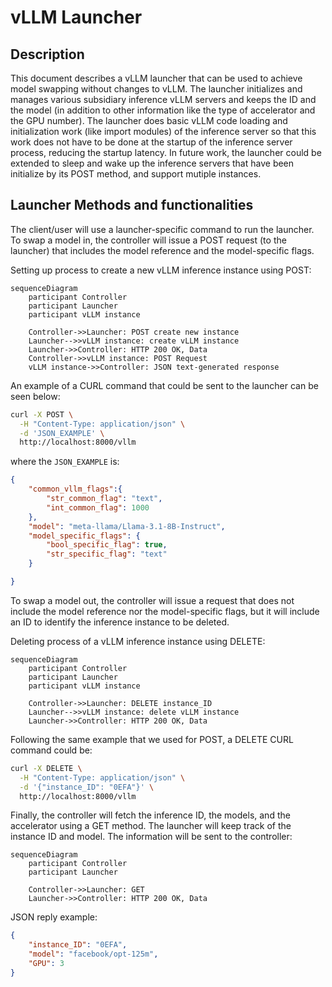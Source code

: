 
# vLLM Launcher

## Description

This document describes a vLLM launcher that can be used to achieve model swapping without changes to vLLM. The launcher initializes and manages various subsidiary inference vLLM servers and keeps the ID and the model (in addition to other information like the type of accelerator and the GPU number). The launcher does basic vLLM code loading and initialization work (like import modules) of the inference server so that this work does not have to be done at the startup of the inference server process, reducing the startup latency. In future work, the launcher could be extended to sleep and wake up the inference servers that have been initialize by its POST method, and support mutiple instances.

## Launcher Methods and functionalities

The client/user will use a launcher-specific command to run the launcher. To swap a model in, the controller will issue a POST request (to the launcher) that includes the model reference and the model-specific flags.

Setting up process to create a new vLLM inference instance using POST:

```mermaid
sequenceDiagram
    participant Controller
    participant Launcher
    participant vLLM instance

    Controller->>Launcher: POST create new instance
    Launcher-->>vLLM instance: create vLLM instance
    Launcher->>Controller: HTTP 200 OK, Data
    Controller->>vLLM instance: POST Request
    vLLM instance->>Controller: JSON text-generated response
```

An example of a CURL command that could be sent to the launcher can be seen below:

```bash
curl -X POST \
  -H "Content-Type: application/json" \
  -d 'JSON_EXAMPLE' \
  http://localhost:8000/vllm
```

where the `JSON_EXAMPLE` is:

```json
{
    "common_vllm_flags":{
        "str_common_flag": "text",
        "int_common_flag": 1000
    },
    "model": "meta-llama/Llama-3.1-8B-Instruct",
    "model_specific_flags": {
        "bool_specific_flag": true,
        "str_specific_flag": "text"
    }

}
```

To swap a model out, the controller will issue a request that does not include the model reference nor the model-specific flags, but it will include an ID to identify the inference instance to be deleted.

Deleting process of a vLLM inference instance using DELETE:

```mermaid
sequenceDiagram
    participant Controller
    participant Launcher
    participant vLLM instance

    Controller->>Launcher: DELETE instance_ID
    Launcher-->>vLLM instance: delete vLLM instance
    Launcher->>Controller: HTTP 200 OK, Data
```

Following the same example that we used for POST, a DELETE CURL command could be:

```bash
curl -X DELETE \
  -H "Content-Type: application/json" \
  -d '{"instance_ID": "0EFA"}' \
  http://localhost:8000/vllm
```

Finally, the controller will fetch the inference ID, the models, and the accelerator using a GET method. The launcher will keep track of the instance ID and model. The information will be sent to the controller:

```mermaid
sequenceDiagram
    participant Controller
    participant Launcher

    Controller->>Launcher: GET
    Launcher->>Controller: HTTP 200 OK, Data
```

JSON reply example:

```json
{
    "instance_ID": "0EFA",
    "model": "facebook/opt-125m",
    "GPU": 3
}
```
